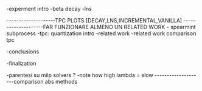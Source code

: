 -experment intro
-beta decay
-lns

--------------------TPC PLOTS [DECAY,LNS,INCREMENTAL,VANILLA]
--------------------FAR FUNZIONARE ALMENO UN RELATED WORK - spearmint subprocess
-tpc: quantization intro
-related work
-related work comparison tpc




-conclusions

-finalization

-parentesi su milp solvers ?
-note how high lambda = slow
--------------------comparison abs methods